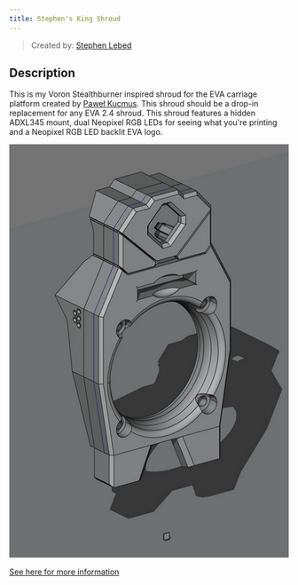 ```yaml
---
title: Stephen's King Shroud
---
```


> Created by: [Stephen Lebed](https://github.com/slebed)

## Description
This is my Voron Stealthburner inspired shroud for the EVA carriage platform created by [Paweł Kucmus](https://main.eva-3d.page/).  This shroud should be a drop-in replacement for any EVA 2.4 shroud.  This shroud features a hidden ADXL345 mount, dual Neopixel RGB LEDs for seeing what you're printing and a Neopixel RGB LED backlit EVA logo.


![Stephen's King Shroud](shrouds/assets/kingshroud_177_cad_sm.jpg)

[See here for more information](shrouds/kings_shroud.md)


